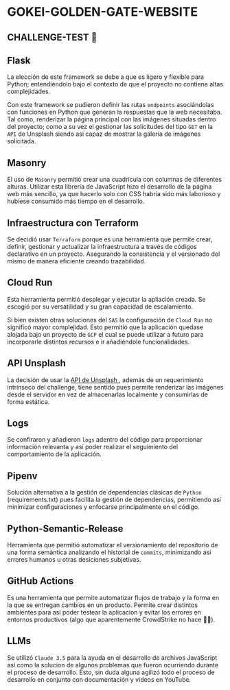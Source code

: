 # GOKEI-GOLDEN-GATE-WEBSITE
## CHALLENGE-TEST 🌉

## Flask 

La elección de este framework se debe a que es ligero y flexible para Python; entendiéndolo bajo el contexto de que el proyecto no contiene altas complejidades.

Con este framework se pudieron definir las rutas `endpoints` asociándolas con funciones en Python que generan la respuestas que la web necesitaba. Tal como, renderizar la página principal con las imágenes situadas dentro del proyecto; como a su vez el gestionar las solicitudes del tipo `GET` en la `API` de Unsplash siendo así capaz de mostrar la galería de imágenes solicitada. 

## Masonry

El uso de `Masonry` permitió crear una cuadrícula con columnas de diferentes alturas. Utilizar esta librería de JavaScript hizo el desarrollo de la página web más sencillo, ya que hacerlo solo con CSS habría sido más laborioso y hubiese consumido más tiempo en el desarrollo. 

## Infraestructura con Terraform

Se decidió usar `Terraform` porque es una herramienta que permite crear, definir, gestionar y actualizar la infraestructura a través de códigos declarativo en un proyecto. Asegurando la consistencia y el versionado del mismo de manera eficiente creando trazabilidad.

## Cloud Run

Esta herramienta permitió desplegar y ejecutar la apliación creada. Se escogió por su versatilidad y su gran capacidad de escalamiento.

Si bien existen otras soluciones del `SAS` la configuración de `Cloud Run` no significó mayor complejidad. Esto permitió que la aplicación quedase alojada bajo un proyecto de `GCP` el cual se puede utilizar a futuro para incorporarle distintos recursos e ir añadiéndole funcionalidades. 

## API Unsplash

La decisión de usar la [API de Unsplash ](https://unsplash.com/documentation), además de un requerimiento intrínseco del challenge, tiene sentido pues permite renderizar las imágenes desde el servidor en vez de almacenarlas localmente y consumirlas de forma estática.

## Logs

Se confiraron y añadieron `logs` adentro del código para proporcionar información relevanta y así poder realizar el seguimiento del comportamiento de la aplicación. 

## Pipenv

Solución alternativa a la gestión de dependencias clásicas de `Python` (requirements.txt) pues facilita la gestión de dependencias, permitiendo así minimizar configuraciones y enfocarse principalmente en el código. 

## Python-Semantic-Release

Herramienta que permitió automatizar el versionamiento del repositorio de una forma semántica analizando el historial de `commits`, minimizando así errores humanos u otras desiciones subjetivas. 

## GitHub Actions

Es una herramienta que permite automatizar flujos de trabajo y la forma en la que se entregan cambios en un producto. Permite crear distintos ambientes para así poder testear la aplicacion y evitar los errores en entornos productivos (algo que aparentemente CrowdStrike no hace 😶‍🌫️).

## LLMs

Se utilizó `Claude 3.5` para la ayuda en el desarrollo de archivos JavaScript así como la solucion de algunos problemas que fueron ocurriendo durante el proceso de desarrollo. Esto, sin duda alguna agilizó todo el proceso de desarrollo en conjunto con documentación y videos en YouTube. 